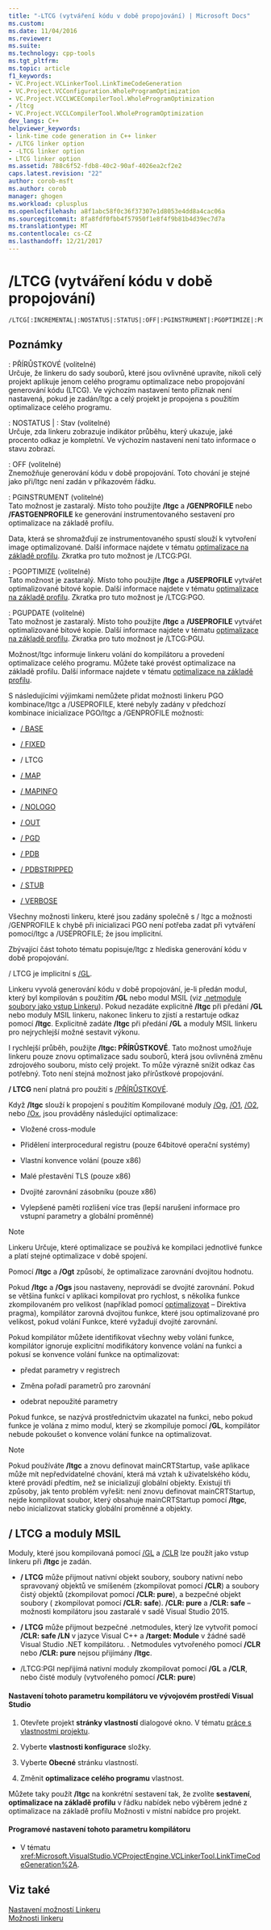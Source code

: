 ```yaml
---
title: "-LTCG (vytváření kódu v době propojování) | Microsoft Docs"
ms.custom: 
ms.date: 11/04/2016
ms.reviewer: 
ms.suite: 
ms.technology: cpp-tools
ms.tgt_pltfrm: 
ms.topic: article
f1_keywords:
- VC.Project.VCLinkerTool.LinkTimeCodeGeneration
- VC.Project.VCConfiguration.WholeProgramOptimization
- VC.Project.VCCLWCECompilerTool.WholeProgramOptimization
- /ltcg
- VC.Project.VCCLCompilerTool.WholeProgramOptimization
dev_langs: C++
helpviewer_keywords:
- link-time code generation in C++ linker
- /LTCG linker option
- -LTCG linker option
- LTCG linker option
ms.assetid: 788c6f52-fdb8-40c2-90af-4026ea2cf2e2
caps.latest.revision: "22"
author: corob-msft
ms.author: corob
manager: ghogen
ms.workload: cplusplus
ms.openlocfilehash: a8f1abc58f0c36f37307e1d8053e4dd8a4cac06a
ms.sourcegitcommit: 8fa8fdf0fbb4f57950f1e8f4f9b81b4d39ec7d7a
ms.translationtype: MT
ms.contentlocale: cs-CZ
ms.lasthandoff: 12/21/2017
---
```

# <a name="ltcg-link-time-code-generation"></a>/LTCG (vytváření kódu v době propojování)
```  
/LTCG[:INCREMENTAL|:NOSTATUS|:STATUS|:OFF|:PGINSTRUMENT|:PGOPTIMIZE|:PGUPDATE]  
```  
  
## <a name="remarks"></a>Poznámky  
 : PŘÍRŮSTKOVÉ (volitelné)  
 Určuje, že linkeru do sady souborů, které jsou ovlivněné upravíte, nikoli celý projekt aplikuje jenom celého programu optimalizace nebo propojování generování kódu (LTCG). Ve výchozím nastavení tento příznak není nastavená, pokud je zadán/ltgc a celý projekt je propojena s použitím optimalizace celého programu.  
  
 : NOSTATUS &#124; : Stav (volitelné)  
 Určuje, zda linkeru zobrazuje indikátor průběhu, který ukazuje, jaké procento odkaz je kompletní. Ve výchozím nastavení není tato informace o stavu zobrazí.  
  
 : OFF (volitelné)  
 Znemožňuje generování kódu v době propojování. Toto chování je stejné jako při/ltgc není zadán v příkazovém řádku.  
  
 : PGINSTRUMENT (volitelné)  
 Tato možnost je zastaralý. Místo toho použijte **/ltgc** a **/GENPROFILE** nebo **/FASTGENPROFILE** ke generování instrumentovaného sestavení pro optimalizace na základě profilu.  
  
 Data, která se shromažďují ze instrumentovaného spustí slouží k vytvoření image optimalizované. Další informace najdete v tématu [optimalizace na základě profilu](../../build/reference/profile-guided-optimizations.md). Zkratka pro tuto možnost je /LTCG:PGI.  
  
 : PGOPTIMIZE (volitelné)  
 Tato možnost je zastaralý. Místo toho použijte **/ltgc** a **/USEPROFILE** vytvářet optimalizované bitové kopie. Další informace najdete v tématu [optimalizace na základě profilu](../../build/reference/profile-guided-optimizations.md). Zkratka pro tuto možnost je /LTCG:PGO.  
  
 : PGUPDATE (volitelné)  
 Tato možnost je zastaralý. Místo toho použijte **/ltgc** a **/USEPROFILE** vytvářet optimalizované bitové kopie. Další informace najdete v tématu [optimalizace na základě profilu](../../build/reference/profile-guided-optimizations.md). Zkratka pro tuto možnost je /LTCG:PGU.  
  
 Možnost/ltgc informuje linkeru volání do kompilátoru a provedení optimalizace celého programu. Můžete také provést optimalizace na základě profilu. Další informace najdete v tématu [optimalizace na základě profilu](../../build/reference/profile-guided-optimizations.md).  
  
 S následujícími výjimkami nemůžete přidat možnosti linkeru PGO kombinace/ltgc a /USEPROFILE, které nebyly zadány v předchozí kombinace inicializace PGO/ltgc a /GENPROFILE možnosti:  
  
-   [/ BASE](../../build/reference/base-base-address.md)  
  
-   [/ FIXED](../../build/reference/fixed-fixed-base-address.md)  
  
-   / LTCG  
  
-   [/ MAP](../../build/reference/map-generate-mapfile.md)  
  
-   [/ MAPINFO](../../build/reference/mapinfo-include-information-in-mapfile.md)  
  
-   [/ NOLOGO](../../build/reference/nologo-suppress-startup-banner-linker.md)  
  
-   [/ OUT](../../build/reference/out-output-file-name.md)  
  
-   [/ PGD](../../build/reference/pgd-specify-database-for-profile-guided-optimizations.md)  
  
-   [/ PDB](../../build/reference/pdb-use-program-database.md)  
  
-   [/ PDBSTRIPPED](../../build/reference/pdbstripped-strip-private-symbols.md)  
  
-   [/ STUB](../../build/reference/stub-ms-dos-stub-file-name.md)  
  
-   [/ VERBOSE](../../build/reference/verbose-print-progress-messages.md)  
  
 Všechny možnosti linkeru, které jsou zadány společně s / ltgc a možnosti /GENPROFILE k chybě při inicializaci PGO není potřeba zadat při vytváření pomocí/ltgc a /USEPROFILE; že jsou implicitní.  
  
 Zbývající část tohoto tématu popisuje/ltgc z hlediska generování kódu v době propojování.  
  
 / LTCG je implicitní s [/GL](../../build/reference/gl-whole-program-optimization.md).  
  
 Linkeru vyvolá generování kódu v době propojování, je-li předán modul, který byl kompilován s použitím **/GL** nebo modul MSIL (viz [.netmodule soubory jako vstup Linkeru](../../build/reference/netmodule-files-as-linker-input.md)). Pokud nezadáte explicitně **/ltgc** při předání **/GL** nebo moduly MSIL linkeru, nakonec linkeru to zjistí a restartuje odkaz pomocí **/ltgc**. Explicitně zadáte **/ltgc** při předání **/GL** a moduly MSIL linkeru pro nejrychlejší možné sestavit výkonu.  
  
 I rychlejší průběh, použijte **/ltgc: PŘÍRŮSTKOVÉ**. Tato možnost umožňuje linkeru pouze znovu optimalizace sadu souborů, která jsou ovlivněná změnu zdrojového souboru, místo celý projekt. To může výrazně snížit odkaz čas potřebný. Toto není stejná možnost jako přírůstkové propojování.  
  
 **/ LTCG** není platná pro použití s [/PŘÍRŮSTKOVÉ](../../build/reference/incremental-link-incrementally.md).  
  
 Když **/ltgc** slouží k propojení s použitím Kompilované moduly [/Og](../../build/reference/og-global-optimizations.md), [/O1](../../build/reference/o1-o2-minimize-size-maximize-speed.md), [/O2](../../build/reference/o1-o2-minimize-size-maximize-speed.md), nebo [/Ox](../../build/reference/ox-full-optimization.md), jsou prováděny následující optimalizace:  
  
-   Vložené cross-module  
  
-   Přidělení interprocedural registru (pouze 64bitové operační systémy)  
  
-   Vlastní konvence volání (pouze x86)  
  
-   Malé přestavění TLS (pouze x86)  
  
-   Dvojité zarovnání zásobníku (pouze x86)  
  
-   Vylepšené paměti rozlišení více tras (lepší narušení informace pro vstupní parametry a globální proměnné)  
  
> [!NOTE]
>  Linkeru Určuje, které optimalizace se používá ke kompilaci jednotlivé funkce a platí stejné optimalizace v době spojení.  
  
 Pomocí **/ltgc** a **/Ogt** způsobí, že optimalizace zarovnání dvojitou hodnotu.  
  
 Pokud **/ltgc** a **/Ogs** jsou nastaveny, neprovádí se dvojité zarovnání. Pokud se většina funkcí v aplikaci kompilovat pro rychlost, s několika funkce zkompilovaném pro velikost (například pomocí [optimalizovat](../../preprocessor/optimize.md) – Direktiva pragma), kompilátor zarovná dvojitou funkce, které jsou optimalizované pro velikost, pokud volání Funkce, které vyžadují dvojité zarovnání.  
  
 Pokud kompilátor můžete identifikovat všechny weby volání funkce, kompilátor ignoruje explicitní modifikátory konvence volání na funkci a pokusí se konvence volání funkce na optimalizovat:  
  
-   předat parametry v registrech  
  
-   Změna pořadí parametrů pro zarovnání  
  
-   odebrat nepoužité parametry  
  
 Pokud funkce, se nazývá prostřednictvím ukazatel na funkci, nebo pokud funkce je volána z mimo modul, který se zkompiluje pomocí **/GL**, kompilátor nebude pokoušet o konvence volání funkce na optimalizovat.  
  
> [!NOTE]
>  Pokud používáte **/ltgc** a znovu definovat mainCRTStartup, vaše aplikace může mít nepředvídatelné chování, která má vztah k uživatelského kódu, které provádí předtím, než se inicializují globální objekty.  Existují tři způsoby, jak tento problém vyřešit: není znovu definovat mainCRTStartup, nejde kompilovat soubor, který obsahuje mainCRTStartup pomocí **/ltgc**, nebo inicializovat staticky globální proměnné a objekty.  
  
## <a name="ltcg-and-msil-modules"></a>/ LTCG a moduly MSIL  
 Moduly, které jsou kompilovaná pomocí [/GL](../../build/reference/gl-whole-program-optimization.md) a [/CLR](../../build/reference/clr-common-language-runtime-compilation.md) lze použít jako vstup linkeru při **/ltgc** je zadán.  
  
-   **/ LTCG** může přijmout nativní objekt soubory, soubory nativní nebo spravovaný objektů ve smíšeném (zkompilovat pomocí **/CLR**) a soubory čistý objektů (zkompilovat pomocí **/CLR: pure**), a bezpečné objekt soubory ( zkompilovat pomocí **/CLR: safe**). **/CLR: pure** a **/CLR: safe** – možnosti kompilátoru jsou zastaralé v sadě Visual Studio 2015.  
  
-   **/ LTCG** může přijmout bezpečné .netmodules, který lze vytvořit pomocí **/CLR: safe /LN** v jazyce Visual C++ a **/target: Module** v žádné sadě Visual Studio .NET kompilátoru. . Netmodules vytvořeného pomocí **/CLR** nebo **/CLR: pure** nejsou přijímány **/ltgc**.  
  
-   /LTCG:PGI nepřijímá nativní moduly zkompilovat pomocí **/GL** a **/CLR**, nebo čisté moduly (vytvořeného pomocí **/CLR: pure**)  
  
#### <a name="to-set-this-compiler-option-in-the-visual-studio-development-environment"></a>Nastavení tohoto parametru kompilátoru ve vývojovém prostředí Visual Studio  
  
1.  Otevřete projekt **stránky vlastností** dialogové okno. V tématu [práce s vlastnostmi projektu](../../ide/working-with-project-properties.md).  
  
2.  Vyberte **vlastnosti konfigurace** složky.  
  
3.  Vyberte **Obecné** stránku vlastností.  
  
4.  Změnit **optimalizace celého programu** vlastnost.  
  
 Můžete taky použít **/ltgc** na konkrétní sestavení tak, že zvolíte **sestavení**, **optimalizace na základě profilu** v řádku nabídek nebo výběrem jedné z optimalizace na základě profilu Možnosti v místní nabídce pro projekt.  
  
#### <a name="to-set-this-compiler-option-programmatically"></a>Programové nastavení tohoto parametru kompilátoru  
  
-   V tématu <xref:Microsoft.VisualStudio.VCProjectEngine.VCLinkerTool.LinkTimeCodeGeneration%2A>.  
  
## <a name="see-also"></a>Viz také  
 [Nastavení možností Linkeru](../../build/reference/setting-linker-options.md)   
 [Možnosti linkeru](../../build/reference/linker-options.md)